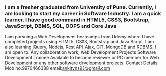 ### I am a fresher graduated from University of Pune. Currently, I am looking to start my career in Software Industry. I am a quick learner. I have good command in HTML5, CSS3, Bootstrap, JavaScript, DBMS, SQL, OOPS and Core Java
I am pursuing a Web Development bootcamps from Udemy where I have completed projects using HTML5, CSS3, Bootstrap and Java Script. I am also learning jQuery, Nodejs, Rest API, Ajax, GIT, MongoDB and RDBMS.
I am open to:
Any collaboration work,
Web Development Projects
Software Development Trainee
Available to become reviewer or PC member for Web Development or any other software development projects.
Contact Details:
Mob no.9970466388
email:ankitvns93@gmail.com




